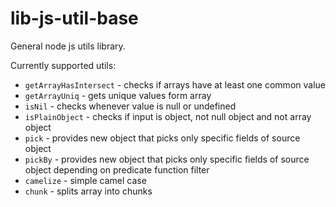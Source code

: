# lib-js-util-base

General node js utils library.

Currently supported utils:
- `getArrayHasIntersect` - checks if arrays have at least one common value
- `getArrayUniq` - gets unique values form array
- `isNil` - checks whenever value is null or undefined
- `isPlainObject` - checks if input is object, not null object and not array object
- `pick` - provides new object that picks only specific fields of source object
- `pickBy` -  provides new object that picks only specific fields of source object depending on predicate function filter
- `camelize` - simple camel case
- `chunk` - splits array into chunks
